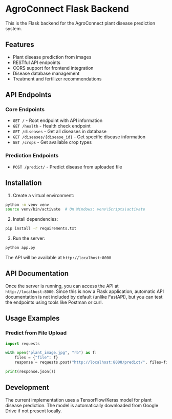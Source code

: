 # AgroConnect Flask Backend

This is the Flask backend for the AgroConnect plant disease prediction system.

## Features

- Plant disease prediction from images
- RESTful API endpoints
- CORS support for frontend integration
- Disease database management
- Treatment and fertilizer recommendations

## API Endpoints

### Core Endpoints
- `GET /` - Root endpoint with API information
- `GET /health` - Health check endpoint
- `GET /diseases` - Get all diseases in database
- `GET /diseases/{disease_id}` - Get specific disease information
- `GET /crops` - Get available crop types

### Prediction Endpoints
- `POST /predict/` - Predict disease from uploaded file

## Installation

1. Create a virtual environment:
```bash
python -m venv venv
source venv/bin/activate  # On Windows: venv\Scripts\activate
```

2. Install dependencies:
```bash
pip install -r requirements.txt
```

3. Run the server:
```bash
python app.py
```

The API will be available at `http://localhost:8000`

## API Documentation

Once the server is running, you can access the API at `http://localhost:8000`. Since this is now a Flask application, automatic API documentation is not included by default (unlike FastAPI), but you can test the endpoints using tools like Postman or curl.

## Usage Examples

### Predict from File Upload
```python
import requests

with open("plant_image.jpg", "rb") as f:
    files = {"file": f}
    response = requests.post("http://localhost:8000/predict/", files=files)

print(response.json())
```

## Development

The current implementation uses a TensorFlow/Keras model for plant disease prediction. The model is automatically downloaded from Google Drive if not present locally.
